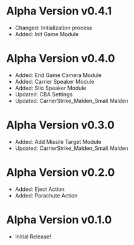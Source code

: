 # Alpha Version v0.4.1

- Changed: Initialization process
- Added: Init Game Module

# Alpha Version v0.4.0

- Added: End Game Camera Module
- Added: Carrier Speaker Module
- Added: Silo Speaker Module
- Updated: CBA Settings
- Updated: CarrierStrike_Malden_Small.Malden

# Alpha Version v0.3.0

- Added: Add Missile Target Module
- Updated: CarrierStrike_Malden_Small.Malden

# Alpha Version v0.2.0

- Added: Eject Action
- Added: Parachute Action

# Alpha Version v0.1.0

- Initial Release!